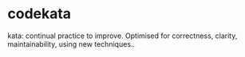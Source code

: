 # codekata
kata: continual practice to improve. Optimised for correctness, clarity, maintainability, using new techniques..
